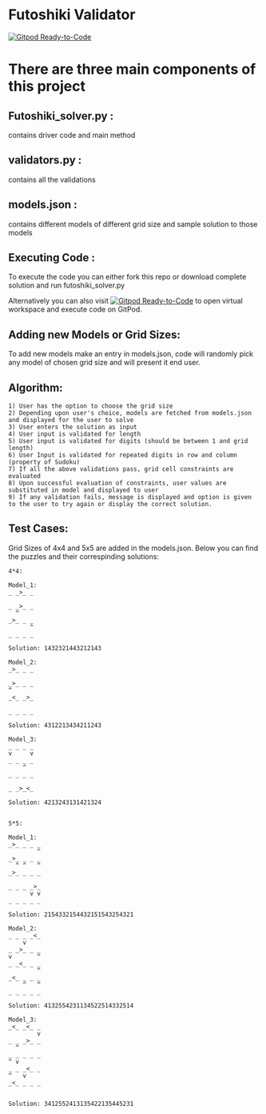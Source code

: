 # Futoshiki Validator
[![Gitpod Ready-to-Code](https://img.shields.io/badge/Gitpod-Ready--to--Code-blue?logo=gitpod)](https://gitpod.io/#https://github.com/shradhatyagi11/futoshiki) 

# There are three main components of this project 

## Futoshiki_solver.py : 
  contains driver code and main method
## validators.py : 
  contains all the validations
## models.json : 
  contains different models of different grid size and sample solution to those models
  
## Executing Code :
  To execute the code you can either fork this repo or download complete solution and run futoshiki_solver.py
  
  Alternatively you can also visit [![Gitpod Ready-to-Code](https://img.shields.io/badge/Gitpod-Ready--to--Code-blue?logo=gitpod)](https://gitpod.io/#https://github.com/shradhatyagi11/futoshiki)  to open virtual workspace   and execute code on GitPod.

## Adding new Models or Grid Sizes: 
  To add new models make an entry in models.json, code will randomly pick any model of chosen grid size and will present it     end user.

## Algorithm:
    1) User has the option to choose the grid size
    2) Depending upon user's choice, models are fetched from models.json and displayed for the user to solve
    3) User enters the solution as input
    4) User input is validated for length
    5) User input is validated for digits (should be between 1 and grid length)
    6) User Input is validated for repeated digits in row and column (property of Sudoku)
    7) If all the above validations pass, grid cell constraints are evaluated
    8) Upon successful evaluation of constraints, user values are substituted in model and displayed to user
    9) If any validation fails, message is displayed and option is given to the user to try again or display the correct solution.

## Test Cases:
   Grid Sizes of 4x4 and 5x5 are added in the models.json.
   Below you can find the puzzles and their correspinding solutions:
   
    4*4:
    
    Model_1:
    _ _>_ _
           
    _ _>_ _
      ^    
    _>_ _ _
          ^
    _ _ _ _
    
    Solution: 1432321443212143
    
    Model_2:
    _>_ _ _
           
    _>_ _ _
    ^      
    _<_ _>_
           
    _ _ _ _
    
    Solution: 4312213434211243
    
    Model_3:
    _ _ _ _
    v     v
    _ _ _ _
        ^  
    _ _ _ _
           
    _ _>_<_
    
    Solution: 4213243131421324
    
    
    5*5:
    
    Model_1:
    _>_ _ _ _
            ^
    _>_ _ _ _
      ^ ^   ^
    _>_ _ _ _
             
    _ _ _ _>_
          v v
    _ _ _ _ _
    
    Solution: 2154332154432151543254321
    
    Model_2:
    _ _ _ _<_
        v    
    _ _>_ _ _
    v       ^
    _ _<_ _ _
            ^
    _<_ _ _ _
        ^   ^
    _ _ _ _ _
    
    Solution: 4132554231134522514332514
    
    Model_3:
    _<_ _<_ _
            v
    _ _ _>_ _
      ^      
    _ _ _ _ _
    ^ v      
    _ _ _<_ _
    ^   v    
    _<_ _ _ _
    
    
    Solution: 3412552413135422135445231
    
    
    
